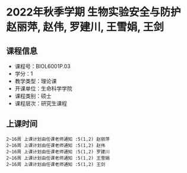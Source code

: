 # 2022年秋季学期 生物实验安全与防护 赵丽萍, 赵伟, 罗建川, 王雪娟, 王剑






## 课程信息

- 课程号：BIOL6001P.03
- 学分：1
- 教学类型：理论课
- 开课单位：生命科学学院
- 课程类别：硕士
- 课程层次：研究生课程

## 上课时间

```
2~16周 上课计划由任课老师通知 :5(1,2) 赵丽萍
2~16周 上课计划由任课老师通知 :5(1,2) 赵伟
2~16周 上课计划由任课老师通知 :5(1,2) 罗建川
2~16周 上课计划由任课老师通知 :5(1,2) 王雪娟
2~16周 上课计划由任课老师通知 :5(1,2) 王剑
```

